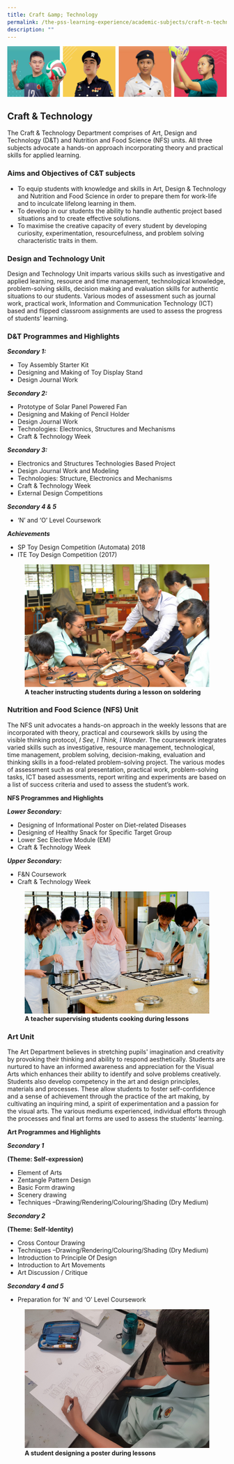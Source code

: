 ```yaml
---
title: Craft &amp; Technology
permalink: /the-pss-learning-experience/academic-subjects/craft-n-technology/
description: ""
---
```

![](/images/Our%20School/subbanner.jpg)

## Craft &amp; Technology

The Craft &amp; Technology Department comprises of Art, Design and Technology (D&amp;T) and Nutrition and Food Science (NFS) units. All three subjects advocate a hands-on approach incorporating theory and practical skills for applied learning.

  

### Aims and Objectives of C&amp;T subjects


*   To equip students with knowledge and skills in Art, Design &amp; Technology and Nutrition and Food Science in order to prepare them for work-life and to inculcate lifelong learning in them.
*   To develop in our students the ability to handle authentic project based situations and to create effective solutions.
*   To maximise the creative capacity of every student by developing curiosity, experimentation, resourcefulness, and problem solving characteristic traits in them.

  

### Design and Technology Unit


Design and Technology Unit imparts various skills such as investigative and applied learning, resource and time management, technological knowledge, problem-solving skills, decision making and evaluation skills for authentic situations to our students. Various modes of assessment such as journal work, practical work, Information and Communication Technology (ICT) based and flipped classroom assignments are used to assess the progress of students’ learning.

  

### D&amp;T Programmes and Highlights


  

**_Secondary 1:_**

*   Toy Assembly Starter Kit
*   Designing and Making of Toy Display Stand
*   Design Journal Work

  

**_Secondary 2:_**

*   Prototype of Solar Panel Powered Fan
*   Designing and Making of Pencil Holder
*   Design Journal Work
*   Technologies: Electronics, Structures and Mechanisms
*   Craft &amp; Technology Week

  

**_Secondary 3:_**

*   Electronics and Structures Technologies Based Project
*   Design Journal Work and Modeling
*   Technologies: Structure, Electronics and Mechanisms
*   Craft &amp; Technology Week
*   External Design Competitions

  

**_Secondary 4 &amp; 5_**

*   ‘N’ and ‘O’ Level Coursework

  

**_Achievements_**

*   SP Toy Design Competition (Automata) 2018
*   ITE Toy Design Competition (2017)



<figure>
<img src="/images/Academic%20Subjects/Craft%20&amp;%20Technology/Teacher%20instructing%20students%20during%20electronic%20project.jpg">
<figcaption> <strong>A teacher instructing students during a lesson on soldering
</strong> </figcaption>
</figure>


### Nutrition and Food Science (NFS) Unit


The NFS unit advocates a hands-on approach in the weekly lessons that are incorporated with theory, practical and coursework skills by using the visible thinking protocol,&nbsp;_I See, I Think, I Wonder_. The coursework integrates varied skills such as investigative, resource management, technological, time management, problem solving, decision-making, evaluation and thinking skills in a food-related problem-solving project. The various modes of assessment such as oral presentation, practical work, problem-solving tasks, ICT based assessments, report writing and experiments are based on a list of success criteria and used to assess the student’s work.  

  

  

**NFS Programmes and Highlights**

  

**_Lower Secondary:_**

*   Designing of Informational Poster on Diet-related Diseases
*   Designing of Healthy Snack for Specific Target Group
*   Lower Sec Elective Module (EM)
*   Craft &amp; Technology Week

  

**_Upper Secondary:_**

*   F&amp;N Coursework
*   Craft &amp; Technology Week


<figure>
<img src="/images/Academic%20Subjects/Craft%20&amp;%20Technology/Teacher%20supervising%20students%20cooking.jpg">
<figcaption> <strong>A teacher supervising students cooking during lessons
</strong> </figcaption>
</figure>

### Art Unit


The Art Department believes in stretching pupils' imagination and creativity by provoking their thinking and ability to respond aesthetically. Students are nurtured to have an informed awareness and appreciation for the Visual Arts which enhances their ability to identify and solve problems creatively. Students also develop competency in the art and design principles, materials and processes. These allow students to foster self-confidence and a sense of achievement through the practice of the art making, by cultivating an inquiring mind, a spirit of experimentation and a passion for the visual arts. The various mediums experienced, individual efforts through the processes and final art forms are used to assess the students’ learning.  

  

**Art Programmes and Highlights**

  

**_Secondary 1_**

**(Theme: Self-expression)**

*   Element of Arts
*   Zentangle Pattern Design
*   Basic Form drawing
*   Scenery drawing
*   Techniques –Drawing/Rendering/Colouring/Shading (Dry Medium)

  

**_Secondary 2_**

**(Theme: Self-Identity)**

*   Cross Contour Drawing
*   Techniques –Drawing/Rendering/Colouring/Shading (Dry Medium)
*   Introduction to Principle Of Design
*   Introduction to Art Movements
*   Art Discussion / Critique

  

**_Secondary 4 and 5_**

*   Preparation for ‘N’ and ‘O’ Level Coursework



<figure>
<img src="/images/Academic%20Subjects/Craft%20&amp;%20Technology/A%20student%20designing%20a%20poster%20during%20lesson.jpg">
<figcaption> <strong>A student designing a poster during lessons
</strong> </figcaption>
</figure>